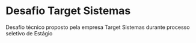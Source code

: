 # Desafio Target Sistemas
Desafio técnico proposto pela empresa Target Sistemas durante processo seletivo de Estágio
